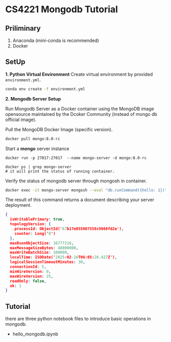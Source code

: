 # CS4221 Mongodb Tutorial

## Priliminary

1. Anaconda (mini-conda is recommended)
2. Docker



## SetUp



**1. Python Virtual Environment**
Create virtual environment by provided `environment.yml`.

```bash
conda env create -f environment.yml
```



**2. Mongodb Server Setup**

Run Mongodb Server as a Docker container using the MongoDB image opensource maintained by the Dcoker Community (instead of mongo db official image).

Pull the MongoDB Docker Image (specific version).

```bash
docker pull mongo:8.0-rc
```

 Start a **mongo** server instance

```shell
docker run -p 27017:27017  --name mongo-server -d mongo:8.0-rc

docker ps | grep mongo-server
# it will print the status of running container.
```

Verify the status of mongodb server through mongosh in container.

```bash
docker exec -it mongo-server mongosh --eval "db.runCommand({hello: 1})"
```

The result of this command returns a document describing your server deployment.

```json
{
  isWritablePrimary: true,
  topologyVersion: {
    processId: ObjectId('67b17e055007558c9068fd2e'),
    counter: Long('0')
  },
  maxBsonObjectSize: 16777216,
  maxMessageSizeBytes: 48000000,
  maxWriteBatchSize: 100000,
  localTime: ISODate('2025-02-16T06:05:26.427Z'),
  logicalSessionTimeoutMinutes: 30,
  connectionId: 5,
  minWireVersion: 0,
  maxWireVersion: 25,
  readOnly: false,
  ok: 1
}
```



## Tutorial

there are three python notebook files to introduce basic operations in mongodb.

- hello_mongodb.ipynb
